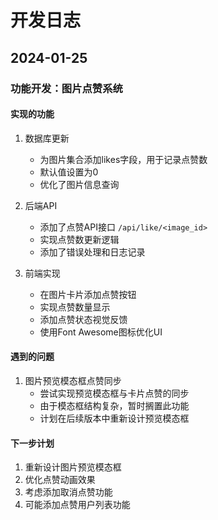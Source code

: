 # 开发日志

## 2024-01-25

### 功能开发：图片点赞系统

#### 实现的功能
1. 数据库更新
   - 为图片集合添加likes字段，用于记录点赞数
   - 默认值设置为0
   - 优化了图片信息查询

2. 后端API
   - 添加了点赞API接口 `/api/like/<image_id>`
   - 实现点赞数更新逻辑
   - 添加了错误处理和日志记录

3. 前端实现
   - 在图片卡片添加点赞按钮
   - 实现点赞数量显示
   - 添加点赞状态视觉反馈
   - 使用Font Awesome图标优化UI

#### 遇到的问题
1. 图片预览模态框点赞同步
   - 尝试实现预览模态框与卡片点赞的同步
   - 由于模态框结构复杂，暂时搁置此功能
   - 计划在后续版本中重新设计预览模态框

#### 下一步计划
1. 重新设计图片预览模态框
2. 优化点赞动画效果
3. 考虑添加取消点赞功能
4. 可能添加点赞用户列表功能
